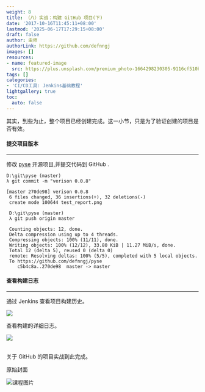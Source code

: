 ```yaml
---
weight: 8
title: （八）实战：构建 GitHub 项目(下)
date: '2017-10-16T11:45:11+08:00'
lastmod: '2025-06-17T17:29:15+08:00'
draft: false
author: 虫师
authorLink: https://github.com/defnngj
images: []
resources:
- name: featured-image
  src: https://plus.unsplash.com/premium_photo-1664298230305-9116cf510bed?q=80&w=2970&auto=format&fit=crop&ixlib=rb-4.0.3&ixid=M3wxMjA3fDB8MHxwaG90by1wYWdlfHx8fGVufDB8fHx8fA%3D%3D
tags: []
categories:
- 'CI/CD工具: Jenkins基础教程'
lightgallery: true
toc:
  auto: false
---
```




其实，到些为止，整个项目已经创建完成。这一小节，只是为了验证创建的项目是否有效。

#### 提交项目版本
---
修改 [pyse](https://github.com/defnngj/pyse) 开源项目,并提交代码到 GitHub .

```
D:\git\pyse (master)
λ git commit -m "verison 0.0.8"

[master 270de98] verison 0.0.8
 6 files changed, 36 insertions(+), 32 deletions(-)
 create mode 100644 test_report.png

 D:\git\pyse (master)
 λ git push origin master

 Counting objects: 12, done.
 Delta compression using up to 4 threads.
 Compressing objects: 100% (11/11), done.
 Writing objects: 100% (12/12), 33.80 KiB | 11.27 MiB/s, done.
 Total 12 (delta 5), reused 0 (delta 0)
 remote: Resolving deltas: 100% (5/5), completed with 5 local objects.
 To https://github.com/defnngj/pyse
    c5b4c8a..270de98  master -> master

 ```


#### 查看构建日志
---

通过 Jenkins 查看项目构建历史。

![](http://img.testclass.net/jenkins_github_building_times.png)

查看构建的详细日志。

![](http://img.testclass.net/jenkins_github_building_log.png)

<br>
关于 GitHub 的项目实战到此完成。




原始封面

![课程图片](https://plus.unsplash.com/premium_photo-1664298230305-9116cf510bed?q=80&w=2970&auto=format&fit=crop&ixlib=rb-4.0.3&ixid=M3wxMjA3fDB8MHxwaG90by1wYWdlfHx8fGVufDB8fHx8fA%3D%3D)

